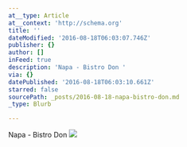 ```yaml
---
at__type: Article
at__context: 'http://schema.org'
title: ''
dateModified: '2016-08-18T06:03:07.746Z'
publisher: {}
author: []
inFeed: true
description: 'Napa - Bistro Don '
via: {}
datePublished: '2016-08-18T06:03:10.661Z'
starred: false
sourcePath: _posts/2016-08-18-napa-bistro-don.md
_type: Blurb

---
```

Napa - Bistro Don ![](https://s3-us-west-2.amazonaws.com/the-grid-img/p/476c0f98f8f27d23cbf247462c77bdc9da8f741d.jpg)